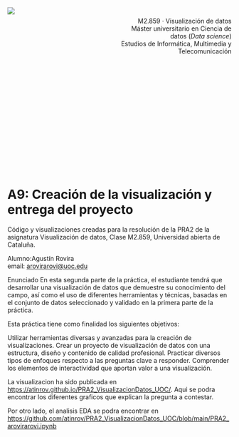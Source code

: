 <html>
   <head>
      <meta charset="utf-8">
      <div style="width: 100%; clear: both;">
          <div style="float: left; width: 50%;">
              <img src="http://www.uoc.edu/portal/_resources/common/imatges/marca_UOC/UOC_Masterbrand.jpg", align="left">
          </div>
          <div style="float: right; width: 50%;">
              <p style="margin: 0; padding-top: 22px; text-align:right;">M2.859 · Visualización de datos </p>
              <p style="margin: 0; text-align:right;">Máster universitario en Ciencia de datos (<i>Data science</i>)</p>
              <p style="margin: 0; text-align:right; padding-button: 100px;">Estudios de Informática, Multimedia y Telecomunicación</p>
          </div>
      </div>
      
      <div style="width:100%;">&nbsp;</div>
      <div class="row" style="background: #FCB517;padding: 10px 20px;">
         <div class="col-md-6">
            <div style="text-align:center;"> </div>
         </div>
      </div>  

# A9: Creación de la visualización y entrega del proyecto

Código y visualizaciones creadas para la resolución de la PRA2 de la asignatura Visualización de datos, Clase M2.859, Universidad abierta de Cataluña.

Alumno:Agustín Rovira   
email: arovirarovi@uoc.edu   

Enunciado
En esta segunda parte de la práctica, el estudiante tendrá que desarrollar una visualización de datos que demuestre su conocimiento del campo, así como el uso de diferentes herramientas y técnicas, basadas en el conjunto de datos seleccionado y validado en la primera parte de la práctica.

Esta práctica tiene como finalidad los siguientes objetivos:

Utilizar herramientas diversas y avanzadas para la creación de visualizaciones.
Crear un proyecto de visualización de datos con una estructura, diseño y contenido de calidad profesional.
Practicar diversos tipos de enfoques respecto a las preguntas clave a responder.
Comprender los elementos de interactividad que aportan valor a una visualización.


La visualizacion ha sido publicada en https://atinrov.github.io/PRA2_VisualizacionDatos_UOC/. Aqui se podra encontrar los diferentes graficos que explican la pregunta a contestar.

Por otro lado, el analisis EDA se podra encontrar en https://github.com/atinrov/PRA2_VisualizacionDatos_UOC/blob/main/PRA2_arovirarovi.ipynb
